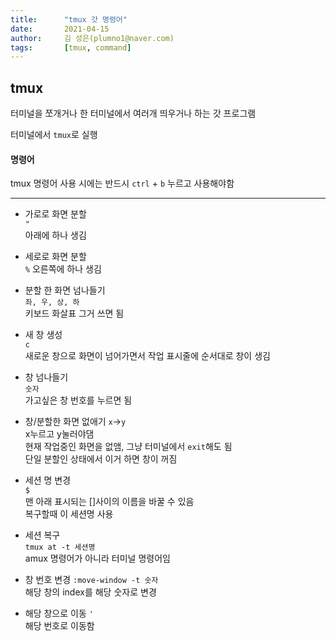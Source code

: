 ```yaml
---
title:      "tmux 갓 명령어"
date:       2021-04-15
author:     김 성은(plumno1@naver.com)
tags:       [tmux, command]
---
```


## tmux
  
터미널을 쪼개거나 한 터미널에서 여러개 띄우거나 하는 갓 프로그램  
  
터미널에서 `tmux`로 실행  
  
#### 명령어

tmux 명령어 사용 시에는 반드시 `ctrl` + `b` 누르고 사용해야함  

----

* 가로로 화면 분할  
  `"`  
  아래에 하나 생김  
  
* 세로로 화면 분할  
  `%`
  오른쪽에 하나 생김  
  
* 분할 한 화면 넘나들기  
  `좌, 우, 상, 하`  
  키보드 화살표 그거 쓰면 됨  
  
* 새 창 생성  
  `c`  
  새로운 창으로 화면이 넘어가면서 작업 표시줄에 순서대로 창이 생김  
  
* 창 넘나들기  
  `숫자`  
  가고싶은 창 번호를 누르면 됨  
  
* 창/분할한 화면 없애기
  `x`->`y`  
  x누르고 y눌러야댐  
  현재 작업중인 화면을 없앰, 그냥 터미널에서 `exit`해도 됨  
  단일 분할인 상태에서 이거 하면 창이 꺼짐  
  
* 세션 명 변경  
  `$`  
  맨 아래 표시되는 []사이의 이름을 바꿀 수 있음  
  복구할때 이 세션명 사용  
  
* 세션 복구  
  `tmux at -t 세션명`  
  amux 명령어가 아니라 터미널 명령어임  
  
* 창 번호 변경
  `:move-window -t 숫자`  
  해당 창의 index를 해당 숫자로 변경  

* 해당 창으로 이동
  `'`  
  해당 번호로 이동함  

&nbsp;
